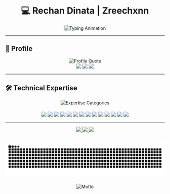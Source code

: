 <div align="center">
  
  # 💻 Rechan Dinata | Zreechxnn 
  
</div>
<div align="center">
  <img src="https://readme-typing-svg.demolab.com?font=Fira+Code&size=22&duration=3000&pause=500&color=4F8CC9&center=true&vCenter=true&width=700&lines=Writing+code+with+philosophical+depth;Designing+interfaces+that+respect+the+user;Breaking+systems+to+understand+them;Building+them+back,+stronger+and+simpler" alt="Typing Animation" />
</div>

---

## 👤 Profile

<div align="center">
  <img src="https://readme-typing-svg.demolab.com?font=Fira+Code&size=18&duration=3000&pause=1000&color=4F8CC9&center=true&vCenter=true&width=700&lines=Believer+in+simple+design+for+complex+ideas;Cryptography+as+poetry+in+code;Interfaces+should+whisper,+not+scream;Learning+as+a+daily+ritual" alt="Profile Quote" />
</div>

<div align="center">
  <img src="https://img.shields.io/badge/Status-Available_for_Projects-brightgreen?style=flat&color=4F8CC9&logoWidth=30" height="28" />
  <img src="https://img.shields.io/badge/Focus-Systems_Programming-4F8CC9?style=flat&logoWidth=30" height="28" />
  <img src="https://img.shields.io/badge/Specialty-Desktop_GUI-4F8CC9?style=flat&logoWidth=30" height="28" />
</div>

---

## 🛠️ Technical Expertise

<div align="center">
  <img src="https://readme-typing-svg.demolab.com?font=Fira+Code&size=18&duration=3000&pause=1500&color=4F8CC9&center=true&vCenter=true&width=700&lines=I+trust+in+C%2B%2B,+debuggers+and+coffee;I+encrypt,+compile,+and+connect;Every+tool+is+an+extension+of+the+mind;Efficiency+is+my+language+of+choice" alt="Expertise Categories" />
</div>


<div align="center" style="margin-top:20px">
  <!-- Core Technologies -->
  <img src="https://img.shields.io/badge/C++-00599C?logo=c%2B%2B&logoColor=white&style=for-the-badge&logoWidth=30" height="40" />
  <img src="https://img.shields.io/badge/Python-3776AB?logo=python&logoColor=white&style=for-the-badge&logoWidth=30" height="40" />
  <img src="https://img.shields.io/badge/Java-007396?logo=openjdk&logoColor=white&style=for-the-badge&logoWidth=30" height="40" />
  <img src="https://img.shields.io/badge/SDL-000000?logo=sdl&logoColor=white&style=for-the-badge&logoWidth=30" height="40" />
  <img src="https://img.shields.io/badge/OpenCV-5C3EE8?logo=opencv&logoColor=white&style=for-the-badge&logoWidth=30" height="40" />
  
  <!-- Security & Cryptography -->
  <img src="https://img.shields.io/badge/OpenSSL-721412?logo=openssl&logoColor=white&style=for-the-badge&logoWidth=30" height="40" />
  <img src="https://img.shields.io/badge/Cryptography-4F8CC9?style=for-the-badge&logoWidth=30" height="40" />
  <img src="https://img.shields.io/badge/AES-4F8CC9?style=for-the-badge&logoWidth=30" height="40" />
  <img src="https://img.shields.io/badge/RSA-4F8CC9?style=for-the-badge&logoWidth=30" height="40" />
  
  <!-- Development Tools -->
  <img src="https://img.shields.io/badge/CMake-064F8C?logo=cmake&logoColor=white&style=for-the-badge&logoWidth=30" height="40" />
  <img src="https://img.shields.io/badge/Git-F05032?logo=git&logoColor=white&style=for-the-badge&logoWidth=30" height="40" />
  <img src="https://img.shields.io/badge/VS_Code-007ACC?logo=visualstudiocode&logoColor=white&style=for-the-badge&logoWidth=30" height="40" />
  
  <!-- IoT & Embedded -->
  <img src="https://img.shields.io/badge/Arduino-00979D?logo=arduino&logoColor=white&style=for-the-badge&logoWidth=30" height="40" />
  <img src="https://img.shields.io/badge/ESP32-000000?logo=espressif&logoColor=white&style=for-the-badge&logoWidth=30" height="40" />
</div>

--- 

<div align="center"> <a href="mailto:hoshikochan93@gmail.com"> <img src="https://img.shields.io/badge/Email-Contact_Me-D14836?style=for-the-badge&logo=gmail&logoColor=white" /> </a> <a href="https://www.linkedin.com/in/rechan-dinata-a80552278"> <img src="https://img.shields.io/badge/LinkedIn-Network-0A66C2?style=for-the-badge&logo=linkedin&logoColor=white" /> </a> <a href="https://github.com/Zreechxnn"> <img src="https://img.shields.io/badge/GitHub-Portfolio-181717?style=for-the-badge&logo=github&logoColor=white" /> </a> </div><div align="center" style="margin-top:30px"> <picture> <source media="(prefers-color-scheme: dark)" srcset="https://raw.githubusercontent.com/zreechxnn/zreechxnn/output/snake-dark.svg" /> <source media="(prefers-color-scheme: light)" srcset="https://raw.githubusercontent.com/zreechxnn/zreechxnn/output/snake.svg" /> <img alt="snake animation" src="https://raw.githubusercontent.com/zreechxnn/zreechxnn/output/snake.svg" /> </picture> </div>
<div align="center" style="margin-top:20px"> <div align="center" style="margin-top:20px">
  <img src="https://readme-typing-svg.demolab.com?font=Fira+Code&size=14&duration=3000&pause=1000&color=4F8CC9&center=true&vCenter=true&width=700&lines=Crafting+performant+systems+beyond+conventional+boundaries;Secured+by+design,+efficient+by+implementation;Every+line+of+code+is+a+philosophical+statement;I+code+therefore+I+am" alt="Motto" />
</div>
 </div>
